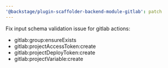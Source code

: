 ```yaml
---
'@backstage/plugin-scaffolder-backend-module-gitlab': patch
---
```


Fix input schema validation issue for gitlab actions:

- gitlab:group:ensureExists
- gitlab:projectAccessToken:create
- gitlab:projectDeployToken:create
- gitlab:projectVariable:create
